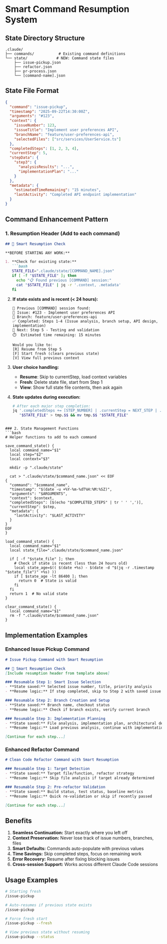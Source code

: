 # Smart Command Resumption System

## State Directory Structure
```
.claude/
├── commands/           # Existing command definitions
└── state/             # NEW: Command state files
    ├── issue-pickup.json
    ├── refactor.json
    ├── pr-process.json
    └── [command-name].json
```

## State File Format
```json
{
  "command": "issue-pickup",
  "timestamp": "2025-09-22T14:30:00Z",
  "arguments": "#123",
  "context": {
    "issueNumber": 123,
    "issueTitle": "Implement user preferences API",
    "branchName": "feature/user-preferences-api",
    "selectedFiles": ["src/services/UserService.ts"]
  },
  "completedSteps": [1, 2, 3, 4],
  "currentStep": 5,
  "stepData": {
    "step3": {
      "analysisResults": "...",
      "implementationPlan": "..."
    }
  },
  "metadata": {
    "estimatedTimeRemaining": "15 minutes",
    "lastActivity": "Completed API endpoint implementation"
  }
}
```

## Command Enhancement Pattern

### 1. Resumption Header (Add to each command)
```markdown
## 🔄 Smart Resumption Check

**BEFORE STARTING ANY WORK:**

1. **Check for existing state:**
   ```bash
   STATE_FILE=".claude/state/[COMMAND_NAME].json"
   if [ -f "$STATE_FILE" ]; then
     echo "📋 Found previous [COMMAND] session:"
     cat "$STATE_FILE" | jq -r '.context, .metadata'
   fi
   ```

2. **If state exists and is recent (< 24 hours):**
   ```
   🔄 Previous [COMMAND] session found:
   📍 Issue: #123 - Implement user preferences API
   🌿 Branch: feature/user-preferences-api
   ✅ Completed: Steps 1-4 (Issue analysis, branch setup, API design, implementation)
   🎯 Next: Step 5 - Testing and validation
   ⏱️  Estimated time remaining: 15 minutes

   Would you like to:
   [R] Resume from Step 5
   [F] Start fresh (clears previous state)
   [V] View full previous context
   ```

3. **User choice handling:**
   - **Resume**: Skip to currentStep, load context variables
   - **Fresh**: Delete state file, start from Step 1
   - **View**: Show full state file contents, then ask again

4. **State updates during execution:**
   ```bash
   # After each major step completion:
   jq '.completedSteps += [STEP_NUMBER] | .currentStep = NEXT_STEP | .timestamp = now' \
      "$STATE_FILE" > tmp.$$ && mv tmp.$$ "$STATE_FILE"
   ```
```

### 2. State Management Functions
```bash
# Helper functions to add to each command

save_command_state() {
  local command_name="$1"
  local step="$2"
  local context="$3"

  mkdir -p ".claude/state"

  cat > ".claude/state/$command_name.json" << EOF
{
  "command": "$command_name",
  "timestamp": "$(date -u +%Y-%m-%dT%H:%M:%SZ)",
  "arguments": "$ARGUMENTS",
  "context": $context,
  "completedSteps": [$(echo "$COMPLETED_STEPS" | tr ' ' ',')],
  "currentStep": $step,
  "metadata": {
    "lastActivity": "$LAST_ACTIVITY"
  }
}
EOF
}

load_command_state() {
  local command_name="$1"
  local state_file=".claude/state/$command_name.json"

  if [ -f "$state_file" ]; then
    # Check if state is recent (less than 24 hours old)
    local state_age=$(( $(date +%s) - $(date -d "$(jq -r .timestamp "$state_file")" +%s) ))
    if [ $state_age -lt 86400 ]; then
      return 0  # State is valid
    fi
  fi
  return 1  # No valid state
}

clear_command_state() {
  local command_name="$1"
  rm -f ".claude/state/$command_name.json"
}
```

## Implementation Examples

### Enhanced Issue Pickup Command
```markdown
# Issue Pickup Command with Smart Resumption

## 🔄 Smart Resumption Check
[Include resumption header from template above]

### Resumable Step 1: Smart Issue Selection
- **State saved:** Selected issue number, title, priority analysis
- **Resume logic:** If step completed, skip to Step 2 with saved issue context

### Resumable Step 2: Branch Creation and Setup
- **State saved:** Branch name, checkout status
- **Resume logic:** Check if branch exists, verify current branch

### Resumable Step 3: Implementation Planning
- **State saved:** File analysis, implementation plan, architectural decisions
- **Resume logic:** Load previous analysis, continue with implementation

[Continue for each step...]
```

### Enhanced Refactor Command
```markdown
# Clean Code Refactor Command with Smart Resumption

### Resumable Step 1: Target Detection
- **State saved:** Target file/function, refactor strategy
- **Resume logic:** Skip file analysis if target already determined

### Resumable Step 2: Pre-refactor Validation
- **State saved:** Build status, test status, baseline metrics
- **Resume logic:** Quick re-validation or skip if recently passed

[Continue for each step...]
```

## Benefits

1. **Seamless Continuation:** Start exactly where you left off
2. **Context Preservation:** Never lose track of issue numbers, branches, files
3. **Smart Defaults:** Commands auto-populate with previous values
4. **Time Savings:** Skip completed steps, focus on remaining work
5. **Error Recovery:** Resume after fixing blocking issues
6. **Cross-session Support:** Works across different Claude Code sessions

## Usage Examples

```bash
# Starting fresh
/issue-pickup

# Auto-resumes if previous state exists
/issue-pickup

# Force fresh start
/issue-pickup --fresh

# View previous state without resuming
/issue-pickup --status
```